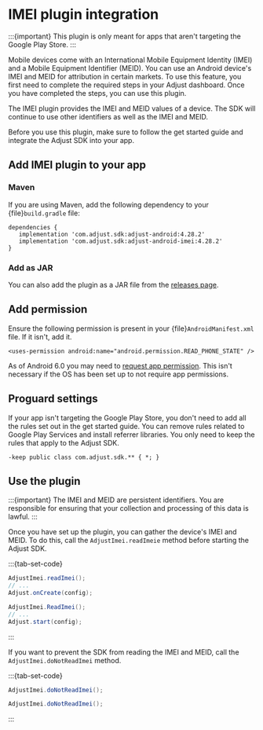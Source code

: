 # IMEI plugin integration

:::{important}
This plugin is only meant for apps that aren't targeting the Google Play Store.
:::

Mobile devices come with an International Mobile Equipment Identity (IMEI) and a Mobile Equipment Identifier (MEID). You can use an Android device's IMEI and MEID for attribution in certain markets. To use this feature, you first need to complete the required steps in your Adjust dashboard. Once you have completed the steps, you can use this plugin.

The IMEI plugin provides the IMEI and MEID values of a device. The SDK will continue to use other identifiers as well as the IMEI and MEID.

Before you use this plugin, make sure to follow the get started guide and integrate the Adjust SDK into your app.

## Add IMEI plugin to your app

### Maven

If you are using Maven, add the following dependency to your {file}`build.gradle` file:

```
dependencies {
   implementation 'com.adjust.sdk:adjust-android:4.28.2'
   implementation 'com.adjust.sdk:adjust-android-imei:4.28.2'
}
```

### Add as JAR

You can also add the plugin as a JAR file from the [releases page](https://github.com/adjust/android_sdk/releases).

## Add permission

Ensure the following permission is present in your {file}`AndroidManifest.xml` file. If it isn't, add it.

```
<uses-permission android:name="android.permission.READ_PHONE_STATE" />
```

As of Android 6.0 you may need to [request app permission](https://developer.android.com/training/permissions/requesting). This isn't necessary if the OS has been set up to not require app permissions.

## Proguard settings

If your app isn't targeting the Google Play Store, you don't need to add all the rules set out in the get started guide. You can remove rules related to Google Play Services and install referrer libraries. You only need to keep the rules that apply to the Adjust SDK.

```
-keep public class com.adjust.sdk.** { *; }
```

## Use the plugin

:::{important}
The IMEI and MEID are persistent identifiers. You are responsible for ensuring that your collection and processing of this data is lawful.
:::

Once you have set up the plugin, you can gather the device's IMEI and MEID. To do this, call the `AdjustImei.readImeie` method before starting the Adjust SDK.

:::{tab-set-code}

```Java
AdjustImei.readImei();
// ...
Adjust.onCreate(config);
```

```C#
AdjustImei.ReadImei();
// ...
Adjust.start(config);
```
:::

If you want to prevent the SDK from reading the IMEI and MEID, call the `AdjustImei.doNotReadImei` method.

:::{tab-set-code}

```Java
AdjustImei.doNotReadImei();
```

```C#
AdjustImei.doNotReadImei();
```
:::
